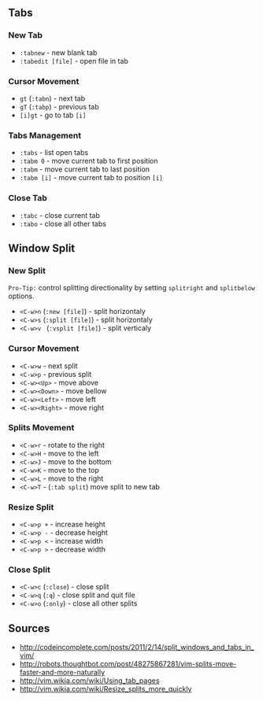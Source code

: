 ## Tabs

### New Tab

* `:tabnew` - new blank tab
* `:tabedit [file]` - open file in tab

### Cursor Movement

* `gt` (`:tabn`) - next tab
* `gT` (`:tabp`) - previous tab
* `[i]gt` - go to tab `[i]`

### Tabs Management

* `:tabs` - list open tabs
* `:tabm 0` - move current tab to first position
* `:tabm` - move current tab to last position
* `:tabm [i]` - move current tab to position `[i]`

### Close Tab

* `:tabc` - close current tab
* `:tabo` - close all other tabs

## Window Split

### New Split

`Pro-Tip:` control splitting directionality by setting `splitright` and `splitbelow` options.

* `<C-w>n` (`:new [file]`) - split horizontaly
* `<C-w>s` (`:split [file]`) - split horizontaly
* `<C-w>v ` (`:vsplit [file]`) - split verticaly

### Cursor Movement

* `<C-w>w` - next split
* `<C-w>p` - previous split
* `<C-w><Up>` - move above
* `<C-w><Down>` - move bellow
* `<C-w><Left>` - move left
* `<C-w><Right>` - move right

### Splits Movement

* `<C-w>r` - rotate to the right
* `<C-w>H` - move to the left
* `<C-w>J` - move to the bottom
* `<C-w>K` - move to the top
* `<C-w>L` - move to the right
* `<C-w>T` - (`:tab split`) move split to new tab

### Resize Split

* `<C-w>p +` - increase height
* `<C-w>p -` - decrease height
* `<C-w>p <` - increase width
* `<C-w>p >` - decrease width

### Close Split

* `<C-w>c` (`:close`) - close split
* `<C-w>q` (`:q`) - close split and quit file
* `<C-w>o` (`:only`) - close all other splits

## Sources

* http://codeincomplete.com/posts/2011/2/14/split_windows_and_tabs_in_vim/
* http://robots.thoughtbot.com/post/48275867281/vim-splits-move-faster-and-more-naturally
* http://vim.wikia.com/wiki/Using_tab_pages
* http://vim.wikia.com/wiki/Resize_splits_more_quickly
